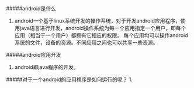 #####android是什么
1. android一个基于linux系统开发的操作系统，对于开发android应用程序，使用java语言进行开发，android操作系统为每一个应用指定一个用户，即每个应用（相当于一个用户）都拥有它相应的权限。
每个应用均可以操作android系统的文件，设备的资源。不同应用之间也可以共享一些资源。

#####android应用开发
1. android即java程序的开发。

#####对于一个android的应用程序是如何运行的呢？
1. 